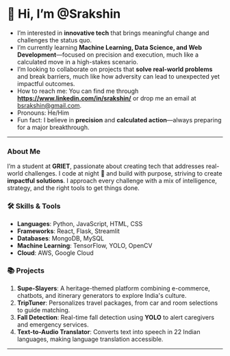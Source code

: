 # 👋 Hi, I’m @Srakshin

-  I’m interested in **innovative tech** that brings meaningful change and challenges the status quo.
-  I’m currently learning **Machine Learning, Data Science, and Web Development**—focused on precision and execution, much like a calculated move in a high-stakes scenario.
-  I’m looking to collaborate on projects that **solve real-world problems** and break barriers, much like how adversity can lead to unexpected yet impactful outcomes.
-  How to reach me: You can find me through **https://www.linkedin.com/in/srakshin/** or drop me an email at bsrakshin@gmail.com.
-  Pronouns: He/Him
-  Fun fact: I believe in **precision** and **calculated action**—always preparing for a major breakthrough.

---

### About Me

I’m a student at **GRIET**, passionate about creating tech that addresses real-world challenges. I code at night 🦇 and build with purpose, striving to create **impactful solutions**. I approach every challenge with a mix of intelligence, strategy, and the right tools to get things done.

### 🛠️ Skills & Tools

- **Languages**: Python, JavaScript, HTML, CSS
- **Frameworks**: React, Flask, Streamlit
- **Databases**: MongoDB, MySQL
- **Machine Learning**: TensorFlow, YOLO, OpenCV
- **Cloud**: AWS, Google Cloud

### 📚 Projects

1. **Supe-Slayers**: A heritage-themed platform combining e-commerce, chatbots, and itinerary generators to explore India's culture.
2. **TripTuner**: Personalizes travel packages, from car and room selections to guide matching.
3. **Fall Detection**: Real-time fall detection using **YOLO** to alert caregivers and emergency services.
4. **Text-to-Audio Translator**: Converts text into speech in 22 Indian languages, making language translation accessible.

---

